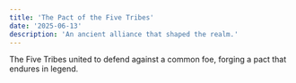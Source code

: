 ```yaml
---
title: 'The Pact of the Five Tribes'
date: '2025-06-13'
description: 'An ancient alliance that shaped the realm.'
---
```


The Five Tribes united to defend against a common foe, forging a pact that endures in legend.
